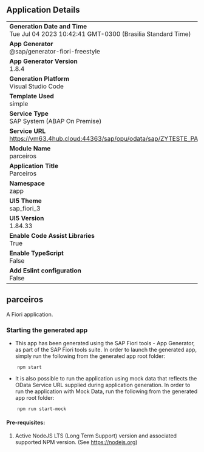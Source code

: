 ## Application Details
|               |
| ------------- |
|**Generation Date and Time**<br>Tue Jul 04 2023 10:42:41 GMT-0300 (Brasilia Standard Time)|
|**App Generator**<br>@sap/generator-fiori-freestyle|
|**App Generator Version**<br>1.8.4|
|**Generation Platform**<br>Visual Studio Code|
|**Template Used**<br>simple|
|**Service Type**<br>SAP System (ABAP On Premise)|
|**Service URL**<br>https://vm63.4hub.cloud:44363/sap/opu/odata/sap/ZYTESTE_PARCEIRO_FIORI_SRV
|**Module Name**<br>parceiros|
|**Application Title**<br>Parceiros|
|**Namespace**<br>zapp|
|**UI5 Theme**<br>sap_fiori_3|
|**UI5 Version**<br>1.84.33|
|**Enable Code Assist Libraries**<br>True|
|**Enable TypeScript**<br>False|
|**Add Eslint configuration**<br>False|

## parceiros

A Fiori application.

### Starting the generated app

-   This app has been generated using the SAP Fiori tools - App Generator, as part of the SAP Fiori tools suite.  In order to launch the generated app, simply run the following from the generated app root folder:

```
    npm start
```

- It is also possible to run the application using mock data that reflects the OData Service URL supplied during application generation.  In order to run the application with Mock Data, run the following from the generated app root folder:

```
    npm run start-mock
```

#### Pre-requisites:

1. Active NodeJS LTS (Long Term Support) version and associated supported NPM version.  (See https://nodejs.org)



